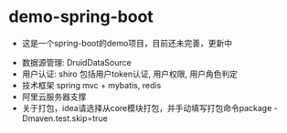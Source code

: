 # demo-spring-boot
- 这是一个spring-boot的demo项目，目前还未完善，更新中
+ 数据源管理: DruidDataSource
+ 用户认证: shiro
  包括用户token认证, 用户权限, 用户角色判定
+ 技术框架
  spring mvc + mybatis, redis
+ 阿里云服务器支撑
+ 关于打包，idea请选择从core模块打包，并手动填写打包命令package -Dmaven.test.skip=true
